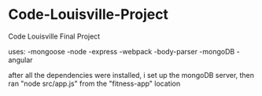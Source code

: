 # Code-Louisville-Project
Code Louisville Final Project

uses:
-mongoose
-node
-express
-webpack
-body-parser
-mongoDB
-angular

after all the dependencies were installed, i set up the mongoDB server, then ran "node src/app.js" from the "fitness-app" location
